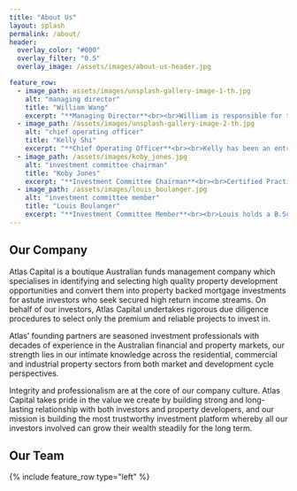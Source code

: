 ```yaml
---
title: "About Us"
layout: splash
permalink: /about/
header:
  overlay_color: "#000"
  overlay_filter: "0.5"
  overlay_image: /assets/images/about-us-header.jpg

feature_row:
  - image_path: assets/images/unsplash-gallery-image-1-th.jpg
    alt: "managing director"
    title: "William Wang"
    excerpt: "**Managing Director**<br><br>William is responsible for the overall leadership of the Atlas’ investment and operational management. William has a diverse background in funds operations and investment management across all asset classes including property, fixed income, equities, infrastructure and hedge funds.<br><br>William started his career in Auckland New Zealand where he spent five years as Senior Investment Analyst with Mercer Investment Consulting. In this role he provided investment advice to a range of institutional clients including superannuation schemes, charities and other institutional investors. He was also heavily involved with Mercer's master trust operations from setting up to daily management.<br><br>From 2007 to 2011, William worked with United Funds Management, a multi-manager with over $10 billion in funds under management, where he was a portfolio manager covering manager research and portfolio construction as well as sitting on the Investment Policy Committee. From 2011 to 2018, William was portfolio manager and Head of Funds Management Alpha Fund Managers' 8 investment funds.<br><br>William has an MBA from Melbourne University and is a CFA (Chartered Financial Analyst) Charter holder."
  - image_path: /assets/images/unsplash-gallery-image-2-th.jpg
    alt: "chief operating officer"
    title: "Kelly Shi"
    excerpt: "**Chief Operating Officer**<br><br>Kelly has been an entrepreneur throughout her career. She has built and managed business of various nature in both China and Australia. All of her business ventures have been extremely successful.<br><br>From 2007 onwards, Kelly established and managed Titan Development in Melbourne, Australia. As a Property Development Director with in-depth knowledge and experiences in an extensive range of sectors, Kelly has created exceptional property assets by leading and managing teams through all aspects of the property acquisition, planning, development, due diligence, and funding process.<br><br>Prior to coming to Australia, Kelly has built and managed a number of successful business ventures in China which includes Consumer electronic product distribution Company Guomei Electronics (Shanxi Province) and property development and Finance Company in Shanghai. At Guomei Shanxi Kelly led a team over 1000 employees."
  - image_path: /assets/images/koby_jones.jpg
    alt: "investment committee chairman"
    title: "Koby Jones"
    excerpt: "**Investment Committee Chairman**<br><br>Certified Practicing Accountants (CPA) Program; a Bachelor of Commerce – Accounting, Commercial Law, Finance (Deakin University), Diploma in Financial Advising (Securities Institute of Australia), and Advanced Certificate in Management Skills (RMIT).<br><br>Koby is the Chairman of the Fund’s Investment Committee and is a representative of The SILC Group, under whose AFS licence (No. 407100) the Investment Manager is authorised as a corporate authorised representative (number 1243421). He is involved in the assessment and approval of Loans in accordance with the Fund’s mandate and Lending Guidelines Koby Jones is the Founder, Responsible Manager and Managing Director of The SILC Group. He is involved in all aspects of the company’s operations including general management, business development, client interaction, product selection, strategic initiatives, technology, governance, risk and compliance.<br><br>Koby has considerable experience in the Financial Services Industry spanning mainly across both Global Financial Markets and Private Wealth Management with major Financial Institutions Westpac Banking Corporation (WBC), Australia and New Zealand Banking Group (ANZ) and National Australia Bank (NAB), as well as Wilson HTM Investment Group predominantly in advisory, structuring and product distribution positions. His product experience covers all investment asset classes, structured finance and extensive financial markets exposure, while in his various capacities he has dealt with many varied clients ranging from Corporates to High-Net-Worth Individuals."
  - image_path: /assets/images/louis_boulanger.jpg
    alt: "investment committee member"
    title: "Louis Boulanger"
    excerpt: "**Investment Committee Member**<br><br>Louis holds a B.Sc. from Laval University in Canada; is a Fellow of the Canadian Institute of Actuaries; and is a Chartered Financial Analyst (CFA) and an Authorised Financial Adviser (AFA).<br><br>Prior to coming to New Zealand in 1986, Louis worked for nine years with a global consulting firm based in Montreal, Canada. In New Zealand, Louis worked for global consulting firm Mercer Investment Consulting for 18 years, including as Chief Executive of New Zealand operations for five years.<br><br>In 2004, Louis took time off to study, be with his family and travel around the world. In 2006, he launched his private practice. Louis provides independent investment advice to private and institutional clients, as well as sits on a number of governance boards as an independent expert. He speaks regularly at investment conferences and has been enjoying doing so in many locations around the globe in recent years.<br><br>Louis participated actively in the ongoing development of the Global Investment Performance Standards (GIPS® ) from 1995 to 2012, including serving as the elected Chairman of the global GIPS Council from 2010 to 2012. His firm, LB Now Ltd, helps investment firms come into and maintain compliance with the GIPS standards. His firm also facilitates the purchase of bullion for private and institutional clients, as an authorized dealer for BMG Bullion Bars on the London Bullion Market.<br><br>Louis was the founding President of the CFA Society of New Zealand from 2000 to 2003 and remains an active member of the CFA Society. He began writing the e-letter ‘Prosper!’ in 2006 and continues to do so to educate the wider public about money."
---
```


## Our Company

Atlas Capital is a boutique Australian funds management company which specialises in identifying and selecting high quality property development opportunities and convert them into property backed mortgage investments for astute investors who seek secured high return income streams. On behalf of our investors, Atlas Capital undertakes rigorous due diligence procedures to select only the premium and reliable projects to invest in.

Atlas’ founding partners are seasoned investment professionals with decades of experience in the Australian financial and property markets, our strength lies in our intimate knowledge across the residential, commercial and industrial property sectors from both market and development cycle perspectives.

Integrity and professionalism are at the core of our company culture. Atlas Capital takes pride in the value we create by building strong and long-lasting relationship with both investors and property developers, and our mission is building the most trustworthy investment platform whereby all our investors involved can grow their wealth steadily for the long term.

## Our Team

{% include feature_row type="left" %}
